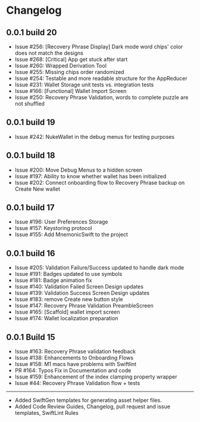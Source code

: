 # Changelog
## 0.0.1 build 20
- Issue #256: [Recovery Phrase Display] Dark mode word chips' color does not match the designs
- Issue #268: [Critical] App get stuck after start
- Issue #260: Wrapped Derivation Tool
- Issue #255: Missing chips order randomized
- Issue #254: Testable and more readable structure for the AppReducer
- Issue #231: Wallet Storage unit tests vs. integration tests
- Issue #166: [Functional] Wallet Import Screen
- Issue #250: Recovery Phrase Validation, words to complete puzzle are not shuffled

## 0.0.1 build 19
- Issue #242: NukeWallet in the debug menus for testing purposes
## 0.0.1 build 18
- Issue #200: Move Debug Menus to a hidden screen
- Issue #197: Ability to know whether wallet has been initialized
- Issue #202: Connect onboarding flow to Recovery Phrase backup on Create New wallet

## 0.0.1 build 17
- Issue #196: User Preferences Storage
- Issue #157: Keystoring protocol
- Issue #155: Add MnemonicSwift to the project

## 0.0.1 build 16
- Issue #205: Validation Failure/Success updated to handle dark mode
- Issue #191: Badges updated to use symbols
- Issue #181: Badge animation fix
- Issue #140: Validation Failed Screen Design updates
- Issue #139: Validation Success Screen Design updates
- Issue #183: remove Create new button style
- Issue #147: Recovery Phrase Validation PreambleScreen
- Issue #165: [Scaffold] wallet import screen
- Issue #174: Wallet localization preparation
## 0.0.1 Build 15
- Issue #163: Recovery Phrase validation feedback
- Issue #138: Enhancements to Onboarding Flows
- Issue #158: M1 macs have problems with Swiftlint
- PR #164: Typos Fix in Documentation and code
- Issue #159: Enhancement of the index clamping property wrapper
- Issue #44: Recovery Phrase Validation flow  + tests

--------
- Added SwiftGen templates for generating asset helper files.
- Added Code Review Guides, Changelog, pull request and issue templates, SwiftLint Rules

